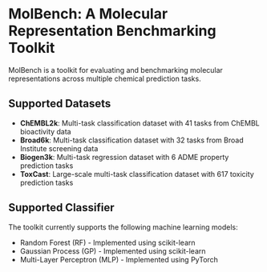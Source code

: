 # MolBench: A Molecular Representation Benchmarking Toolkit

MolBench is a toolkit for evaluating and benchmarking molecular representations across multiple chemical prediction tasks.

## Supported Datasets

- **ChEMBL2k**: Multi-task classification dataset with 41 tasks from ChEMBL bioactivity data
- **Broad6k**: Multi-task classification dataset with 32 tasks from Broad Institute screening data  
- **Biogen3k**: Multi-task regression dataset with 6 ADME property prediction tasks
- **ToxCast**: Large-scale multi-task classification dataset with 617 toxicity prediction tasks

## Supported Classifier

The toolkit currently supports the following machine learning models:

- Random Forest (RF) - Implemented using scikit-learn
- Gaussian Process (GP) - Implemented using scikit-learn  
- Multi-Layer Perceptron (MLP) - Implemented using PyTorch
